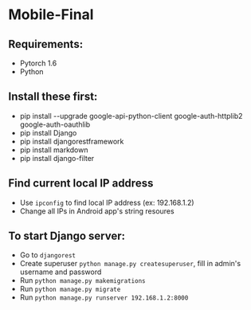 # Mobile-Final

## Requirements:
- Pytorch 1.6
- Python

## Install these first:
- pip install --upgrade google-api-python-client google-auth-httplib2 google-auth-oauthlib
- pip install Django
- pip install djangorestframework
- pip install markdown
- pip install django-filter


## Find current local IP address
- Use ```ipconfig``` to find local IP address (ex: 192.168.1.2)
- Change all IPs in Android app's string resoures

## To start Django server:
- Go to ```djangorest```
- Create superuser ```python manage.py createsuperuser```, fill in admin's username and password
- Run ```python manage.py makemigrations```
- Run ```python manage.py migrate```
- Run ```python manage.py runserver 192.168.1.2:8000```
